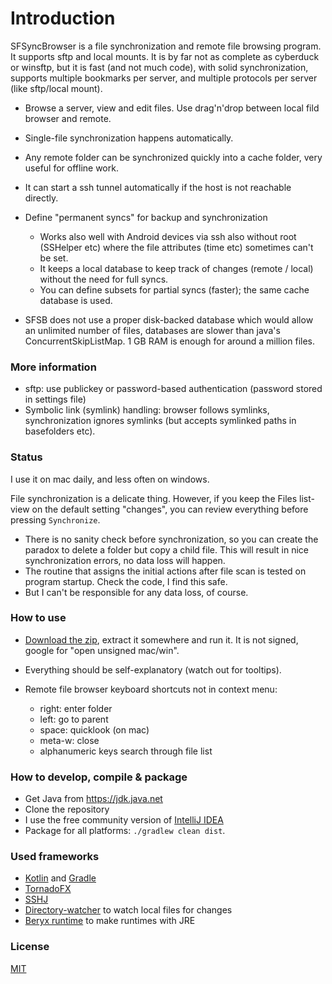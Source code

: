 
# Introduction

SFSyncBrowser is a file synchronization and remote file browsing program. It supports sftp and local mounts.
It is by far not as complete as cyberduck or winsftp, but it is fast (and not much code), with solid synchronization,
supports multiple bookmarks per server, and multiple protocols per server (like sftp/local mount).

* Browse a server, view and edit files. Use drag'n'drop between local fild browser and remote.
* Single-file synchronization happens automatically.
* Any remote folder can be synchronized quickly into a cache folder, very useful for offline work.
* It can start a ssh tunnel automatically if the host is not reachable directly.

* Define "permanent syncs" for backup and synchronization
  * Works also well with Android devices via ssh also without root (SSHelper etc) where the file attributes (time etc) sometimes can't be set.
  * It keeps a local database to keep track of changes (remote / local) without the need for full syncs.
  * You can define subsets for partial syncs (faster); the same cache database is used.

* SFSB does not use a proper disk-backed database which would allow an unlimited number of files, databases are slower than java's ConcurrentSkipListMap.
  1 GB RAM is enough for around a million files.

### More information

* sftp: use publickey or password-based authentication (password stored in settings file)
* Symbolic link (symlink) handling: browser follows symlinks, synchronization ignores symlinks (but accepts symlinked paths in basefolders etc).


### Status ###
I use it on mac daily, and less often on windows.

File synchronization is a delicate thing. However, if you keep the Files list-view on the default setting "changes",
you can review everything before pressing `Synchronize`.

* There is no sanity check before synchronization, so you can create the paradox to delete a folder but copy a child file.
This will result in nice synchronization errors, no data loss will happen.
* The routine that assigns the initial actions after file scan is tested on program startup. Check the code, I find this safe.
* But I can't be responsible for any data loss, of course.


### How to use ###

* [Download the zip](https://github.com/wolfgangasdf/sfsyncbrowser/releases), extract it somewhere and run it. It is not signed, google for "open unsigned mac/win".
* Everything should be self-explanatory (watch out for tooltips).
* Remote file browser keyboard shortcuts not in context menu:

    * right: enter folder
    * left: go to parent
    * space: quicklook (on mac)
    * meta-w: close
    * alphanumeric keys search through file list

### How to develop, compile & package ###

* Get Java from https://jdk.java.net
* Clone the repository
* I use the free community version of [IntelliJ IDEA](https://www.jetbrains.com/idea/download/) 
* Package for all platforms: `./gradlew clean dist`.

### Used frameworks ###

* [Kotlin](https://kotlinlang.org/) and [Gradle](https://gradle.org/)
* [TornadoFX](https://github.com/edvin/tornadofx)
* [SSHJ](https://github.com/hierynomus/sshj)
* [Directory-watcher](https://github.com/gmethvin/directory-watcher) to watch local files for changes
* [Beryx runtime](https://github.com/beryx/badass-runtime-plugin) to make runtimes with JRE

### License ###
[MIT](http://opensource.org/licenses/MIT)